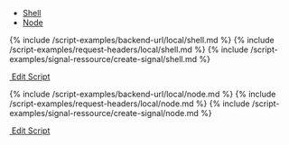<!-- Nav tabs -->
<ul class="nav nav-tabs code-nav-tabs" role="tablist">
  <li class="nav-item">
    <a class="nav-link shell-language active" id="create-signal-shell-local-tab" data-toggle="tab" href="#create-signal-shell-local" role="tab" aria-controls="create-signal-shell-local" aria-selected="true">Shell</a>
  </li>
  <li class="nav-item">
    <a class="nav-link node-language" id="create-signal-node-local-tab" data-toggle="tab" href="#create-signal-node-local" role="tab" aria-controls="create-signal-node-local" aria-selected="false">Node</a>
  </li>
</ul>

<!-- Tab panes -->
<div class="tab-content">

<!-- shell code -->
<div class="code tab-pane active" id="create-signal-shell-local" role="tabpanel" aria-labelledby="create-signal-shell-local-tab" markdown="1">
{% include /script-examples/backend-url/local/shell.md %}
{% include /script-examples/request-headers/local/shell.md %}
{% include /script-examples/signal-ressource/create-signal/shell.md %}

<!-- copy button -->
<a class="btn btn-sm copy-action"  data-toggle="tooltip" data-placement="top" title="copy" onclick="copyToClipBoard('create-signal-shell-local')"><i class="fa fa-copy"></i></a>

<!-- edit button -->
<a class="btn btn-sm edit-action" href="https://github.com/DasKeyboard/Daskeyboard.io/blob/master/_includes/script-examples/signal-ressource/create-signal/shell.md"><i class="fa fa-pencil"></i>&nbsp;Edit Script</a>

</div>

<!-- Node code -->
<div class="code tab-pane" id="create-signal-node-local" role="tabpanel" aria-labelledby="create-signal-node-local-tab" markdown="1">
{% include /script-examples/backend-url/local/node.md %}
{% include /script-examples/request-headers/local/node.md %}
{% include /script-examples/signal-ressource/create-signal/node.md %}

<!-- copy button -->
<a class="btn btn-sm copy-action" data-toggle="tooltip" data-placement="top" title="copy"  onclick="copyToClipBoard('create-signal-node-local')"><i class="fa fa-copy"></i></a>

<!-- edit button -->
<a class="btn btn-sm edit-action"  href="https://github.com/DasKeyboard/Daskeyboard.io/blob/master/_includes/script-examples/signal-ressource/create-signal/node.md"><i class="fa fa-pencil"></i>&nbsp;Edit Script</a>
</div>
</div>